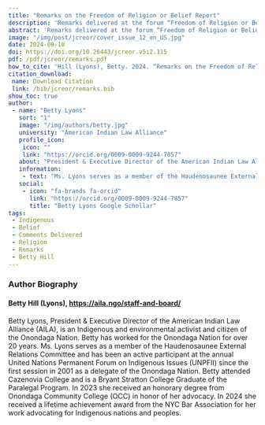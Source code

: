 ```yaml
---
title: "Remarks on the Freedom of Religion or Belief Report"
description: 'Remarks delivered at the forum “Freedom of Religion or Belief for Indigenous Peoples: The 2022 UN Report,” at the Center for Earth Ethics at Union Theological Seminary on October 26, 2022.'
abstract: 'Remarks delivered at the forum “Freedom of Religion or Belief for Indigenous Peoples: The 2022 UN Report,” at the Center for Earth Ethics at Union Theological Seminary on October 26, 2022. This forum discussed human rights questions, including alternative approaches for improving the effective enjoyment of human rights and fundamental freedoms.'
image: "/img/post/jcreor/cover_issue_12_en_US.jpg"
date: 2024-09-10
doi: https://doi.org/10.26443/jcreor.v5i2.115
pdf: /pdf/jcreor/remarks.pdf
how_to_cite: 'Hill (Lyons), Betty. 2024. “Remarks on the Freedom of Religion or Belief Report”. Journal of the Council for Research on Religion 5 (2). Montreal, QC, Canada:54-57.'
citation_download: 
 name: Download Citation
 link: /bib/jcreor/remarks.bib
show_toc: true
author: 
 - name: "Betty Lyons"
   sort: "1"
   image: "/img/authors/betty.jpg"
   university: "American Indian Law Alliance"
   profile_icon: 
    icon: ""
    link: "https://orcid.org/0009-0009-9244-7857"
   about: "President & Executive Director of the American Indian Law Alliance (AILA), is an Indigenous and environmental activist and citizen of the Onondaga Nation. Betty has worked for the Onondaga Nation for over 20 years."
   information: 
    - text: "Ms. Lyons serves as a member of the Haudenosaunee External Relations Committee and has been an active participant at the annual United Nations Permanent Forum on Indigenous Issues (UNPFII) since the first session in 2001 as a delegate of the Onondaga Nation. Betty attended Cazenovia College and is a Bryant Stratton College Graduate of the Paralegal Program."
   social:
    - icon: "fa-brands fa-orcid"
      link: "https://orcid.org/0009-0009-9244-7857"
      title: "Betty Lyons Google Schollar"
tags: 
 - Indigenous
 - Belief
 - Comments Delivered
 - Religion
 - Remarks
 - Betty Hill
---
```

### Author Biography

#### Betty Hill (Lyons), https://aila.ngo/staff-and-board/

Betty Lyons, President & Executive Director of the American Indian Law Alliance (AILA), is an Indigenous and environmental activist and citizen of the Onondaga Nation. Betty has worked for the Onondaga Nation for over 20 years. Ms. Lyons serves as a member of the Haudenosaunee External Relations Committee and has been an active participant at the annual United Nations Permanent Forum on Indigenous Issues (UNPFII) since the first session in 2001 as a delegate of the Onondaga Nation. Betty attended Cazenovia College and is a Bryant Stratton College Graduate of the Paralegal Program. In 2023 she received an honorary degree from Onondaga Community College (OCC) in honor of her advocacy. In 2024 she received a lifetime achievement award from the NYC Bar Association for her work advocating for Indigenous nations and peoples.

